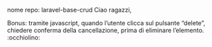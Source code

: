 nome repo: laravel-base-crud
Ciao ragazzi,
<!-- oggi create un nuovo progetto Laravel 7 e tramite gli appositi comandi artisan create un model con relativa migration e un resource controller. -->
<!-- Iniziate a definire le operazioni CRUD per gestire un archivio di fumetti. -->
<!-- Bonus: creare il seeder per la tabella comics utilizzando il file in allegato. -->

<!-- Oggi lavorate sulla stessa repo di ieri e completate le operazioni CRUD. -->
Bonus: tramite javascript, quando l’utente clicca sul pulsante “delete”, chiedere conferma della cancellazione, prima di eliminare l’elemento. :occhiolino:
